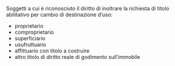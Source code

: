 Soggetti a cui è riconosciuto il diritto di inoltrare la richiesta di titolo abilitativo per cambio di destinazione d’uso:

- proprietario
- comproprietario
- superficiario
- usufruttuario
- affittuario con titolo a costruire
- altro titolo di diritto reale di godimento sull’immobile
